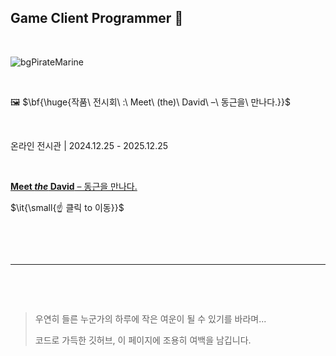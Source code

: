 ## Game Client Programmer 👋

&nbsp;

![bgPirateMarine](https://github.com/user-attachments/assets/ab277970-872a-4d92-a937-bee8c6a67cd4)

&nbsp;

🖼️ $\bf{\huge{작품\ 전시회\ :\ Meet\ (the)\ David\ –\ 동근을\ 만나다.}}$

&nbsp;

온라인 전시관 | 2024.12.25 - 2025.12.25

&nbsp;

[**Meet *the* David** – 동근을 만나다.](https://bulletprooves.github.io/myMiniHomeP/html/myPortfolio.html)

$\it{\small{☝ 클릭 to 이동}}$

&nbsp;

&nbsp;

---

&nbsp;

&nbsp;

>
> 우연히 들른 누군가의 하루에 작은 여운이 될 수 있기를 바라며...
> 
> 코드로 가득한 깃허브, 이 페이지에 조용히 여백을 남깁니다.
>

&nbsp;

&nbsp;

&nbsp;

&nbsp;

&nbsp;

&nbsp;

&nbsp;

&nbsp;

&nbsp;

&nbsp;

&nbsp;

&nbsp;

&nbsp;

&nbsp;

&nbsp;

&nbsp;

<!--
**bulletprooves/bulletprooves** is a ✨ _special_ ✨ repository because its `README.md` (this file) appears on your GitHub profile.

Here are some ideas to get you started:

- 🔭 I’m currently working on ...
- 🌱 I’m currently learning ...
- 👯 I’m looking to collaborate on ...
- 🤔 I’m looking for help with ...
- 💬 Ask me about ...
- 📫 How to reach me: ...
- 😄 Pronouns: ...
- ⚡ Fun fact: ...
-->
